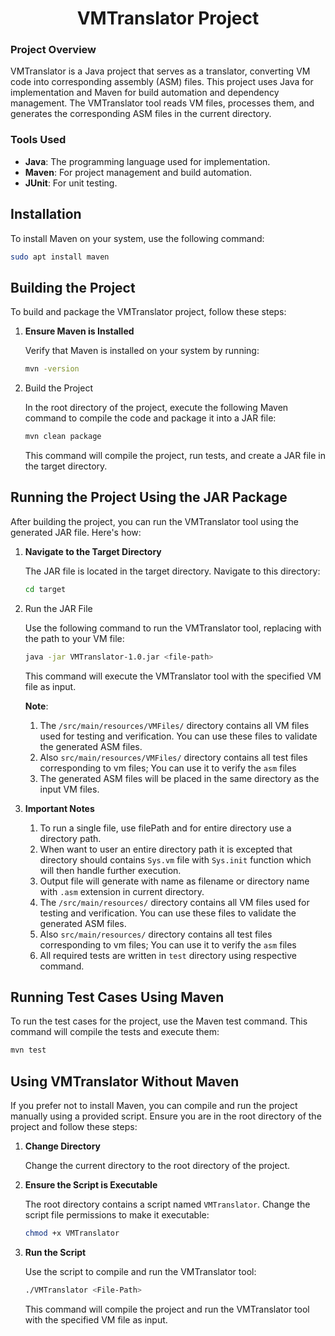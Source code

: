 # <Center>VMTranslator Project</Center>

### Project Overview

VMTranslator is a Java project that serves as a translator, converting VM code into corresponding assembly (ASM) files.
This project uses Java for implementation and Maven for build automation and dependency management.
The VMTranslator tool reads VM files, processes them, and generates the corresponding ASM files in the current directory.

### Tools Used

- **Java**: The programming language used for implementation.
- **Maven**: For project management and build automation.
- **JUnit**: For unit testing.

## Installation
To install Maven on your system, use the following command:
```bash
sudo apt install maven
```

## Building the Project

To build and package the VMTranslator project, follow these steps:

1. **Ensure Maven is Installed**

   Verify that Maven is installed on your system by running:

    ```bash
    mvn -version
    ```

2. Build the Project

   In the root directory of the project, execute the following Maven command to compile the code and package it into a JAR file:

    ```bash
    mvn clean package
   ```

   This command will compile the project, run tests, and create a JAR file in the target directory.

## Running the Project Using the JAR Package

After building the project, you can run the VMTranslator tool using the generated JAR file. Here's how:

1. **Navigate to the Target Directory**

   The JAR file is located in the target directory. Navigate to this directory:

    ```bash
    cd target
   ```

2. Run the JAR File

   Use the following command to run the VMTranslator tool, replacing <file-path> with the path to your VM file:

    ```bash
    java -jar VMTranslator-1.0.jar <file-path>
   ```

   This command will execute the VMTranslator tool with the specified VM file as input.

   **Note**:
   1. The `/src/main/resources/VMFiles/` directory contains all VM files used for testing and verification. You can use these files to validate the generated ASM files.
   2. Also `src/main/resources/VMFiles/` directory contains all test files corresponding to vm files; You can use it to verify the `asm` files
   3. The generated ASM files will be placed in the same directory as the input VM files.

3. **Important Notes**
   1. To run a single file, use filePath and for entire directory use a directory path.
   2. When want to user an entire directory path it is excepted that directory should contains `Sys.vm` file with
      `Sys.init` function which will then handle further execution.
   3. Output file will generate with name as filename or directory name with `.asm` extension in current directory.
   4. The `/src/main/resources/` directory contains all VM files used for testing and verification. You can use these files to validate the generated ASM files.
   5. Also `src/main/resources/` directory contains all test files corresponding to vm files; You can use it to verify the `asm` files
   6. All required tests are written in `test` directory using respective command.

## Running Test Cases Using Maven

To run the test cases for the project, use the Maven test command. This command will compile the tests and execute them:

```bash
mvn test
```

## Using VMTranslator Without Maven

If you prefer not to install Maven, you can compile and run the project manually using a provided script. Ensure you are in the root directory of the project and follow these steps:

1. **Change Directory**

   Change the current directory to the root directory of the project.

2. **Ensure the Script is Executable**

   The root directory contains a script named `VMTranslator`. Change the script file permissions to make it executable:

    ```bash
    chmod +x VMTranslator
    ```

3. **Run the Script**

   Use the script to compile and run the VMTranslator tool:

    ```bash
    ./VMTranslator <File-Path>
   ```

   This command will compile the project and run the VMTranslator tool with the specified VM file as input.
